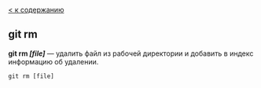 [< к содержанию](./readme.md)

## git rm

**git rm *[file]*** — удалить файл из рабочей директории и добавить в индекс информацию об удалении.

`git rm [file]`